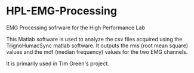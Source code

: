 # HPL-EMG-Processing
EMG Processing sofrware for the High Performance Lab

This Matlab software is used to analyze the csv files acquired using the TrignoHumacSync matlab software. It outputs the rms (root mean square) values and the mdf (median frequency) values for the two EMG channels. 

It is primarily used in Tim Green's project. 
